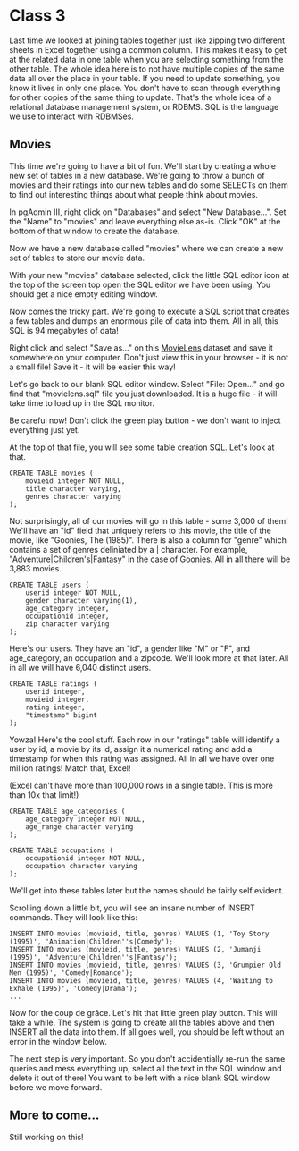 Class 3
=======
Last time we looked at joining tables together just like zipping two different sheets in
Excel together using a common column. This makes it easy to get at the related data in one 
table when you are selecting something from the other table. The whole idea here is to 
not have multiple copies of the same data all over the place in your table. If you need to
update something, you know it lives in only one place. You don't have to scan through
everything for other copies of the same thing to update. That's the whole idea of a 
relational database management system, or RDBMS. SQL is the language we use to interact with
RDBMSes.

Movies
------

This time we're going to have a bit of fun. We'll start by creating a whole new set of tables
in a new database. We're going to throw a bunch of movies and their ratings into our new tables
and do some SELECTs on them to find out interesting things about what people think about movies.

In pgAdmin III, right click on "Databases" and select "New Database...". Set the "Name" to 
"movies" and leave everything else as-is. Click "OK" at the bottom of that window to create 
the database.

Now we have a new database called "movies" where we can create a new set of tables to store
our movie data.

With your new "movies" database selected, click the little SQL editor icon at the top of the
screen top open the SQL editor we have been using. You should get a nice empty editing window.

Now comes the tricky part. We're going to execute a SQL script that creates a few tables and 
dumps an enormous pile of data into them. All in all, this SQL is 94 megabytes of data!

Right click and select "Save as..." on this [MovieLens](https://raw.githubusercontent.com/anders94/sql-course/master/datasets/movielens.sql) 
dataset and save it somewhere on your computer. Don't just view this in your browser - it is
not a small file! Save it - it will be easier this way!

Let's go back to our blank SQL editor window. Select "File: Open..." and go find that 
"movielens.sql" file you just downloaded. It is a huge file - it will take time to load up in 
the SQL monitor.

Be careful now! Don't click the green play button - we don't want to inject everything just yet.

At the top of that file, you will see some table creation SQL. Let's look at that.

```
CREATE TABLE movies (
    movieid integer NOT NULL,
    title character varying,
    genres character varying
);
```

Not surprisingly, all of our movies will go in this table - some 3,000 of them! We'll have an 
"id" field that uniquely refers to this movie, the title of the movie, like "Goonies, The (1985)".
There is also a column for "genre" which contains a set of genres deliniated by a | character. For
example, "Adventure|Children's|Fantasy" in the case of Goonies. All in all there will be 3,883 
movies.

```
CREATE TABLE users (
    userid integer NOT NULL,
    gender character varying(1),
    age_category integer,
    occupationid integer,
    zip character varying
);
```

Here's our users. They have an "id", a gender like "M" or "F", and age_category, an occupation and 
a zipcode. We'll look more at that later. All in all we will have 6,040 distinct users.

```
CREATE TABLE ratings (
    userid integer,
    movieid integer,
    rating integer,
    "timestamp" bigint
);
```

Yowza! Here's the cool stuff. Each row in our "ratings" table will identify a user by id, a
movie by its id, assign it a numerical rating and add a timestamp for when this rating was 
assigned. All in all we have over one million ratings! Match that, Excel!

(Excel can't have more than 100,000 rows in a single table. This is more than 10x that limit!)

```
CREATE TABLE age_categories (
    age_category integer NOT NULL,
    age_range character varying
);

CREATE TABLE occupations (
    occupationid integer NOT NULL,
    occupation character varying
);
```

We'll get into these tables later but the names should be fairly self evident.

Scrolling down a little bit, you will see an insane number of INSERT commands. They will
look like this:

```
INSERT INTO movies (movieid, title, genres) VALUES (1, 'Toy Story (1995)', 'Animation|Children''s|Comedy');
INSERT INTO movies (movieid, title, genres) VALUES (2, 'Jumanji (1995)', 'Adventure|Children''s|Fantasy');
INSERT INTO movies (movieid, title, genres) VALUES (3, 'Grumpier Old Men (1995)', 'Comedy|Romance');
INSERT INTO movies (movieid, title, genres) VALUES (4, 'Waiting to Exhale (1995)', 'Comedy|Drama');
...
```

Now for the coup de grâce. Let's hit that little green play button. This will take a while.
The system is going to create all the tables above and then INSERT all the data into them.
If all goes well, you should be left without an error in the window below.

The next step is very important. So you don't accidentially re-run the same queries and mess
everything up, select all the text in the SQL window and delete it out of there! You want to 
be left with a nice blank SQL window before we move forward.

More to come...
---------------

Still working on this!
